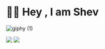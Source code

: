 # 👋🏻  Hey , I am Shev 
![giphy (1)](https://user-images.githubusercontent.com/83142040/197181698-42f3536d-7a39-4e97-a09c-c44f8831ff38.gif)






![](https://github-readme-streak-stats.herokuapp.com/?user=mshevaatallah&theme=dark&hide_border=false)
![](https://github-readme-stats.vercel.app/api/top-langs/?username=mshevaatallah&theme=dark&hide_border=false&include_all_commits=false&count_private=false&layout=compact)



